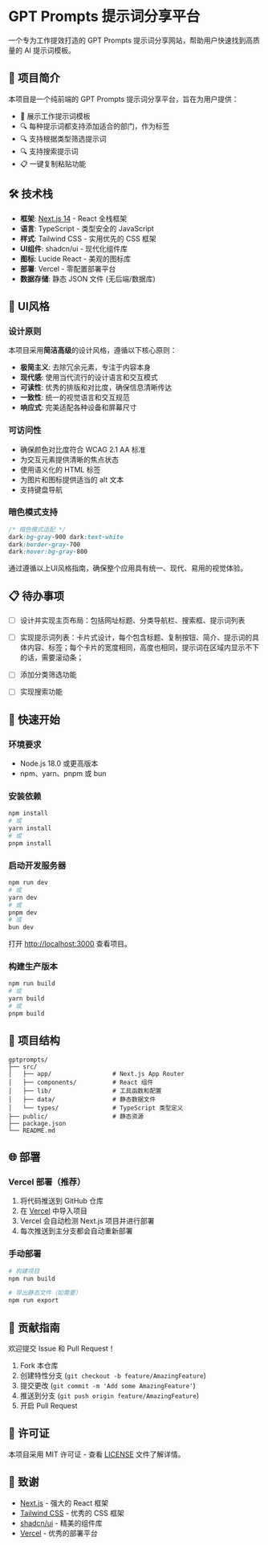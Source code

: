# GPT Prompts 提示词分享平台

一个专为工作提效打造的 GPT Prompts 提示词分享网站，帮助用户快速找到高质量的 AI 提示词模板。

## 🎯 项目简介

本项目是一个纯前端的 GPT Prompts 提示词分享平台，旨在为用户提供：

- 📝 展示工作提示词模板
- 🔍 每种提示词都支持添加适合的部门，作为标签
- 🔍 支持根据类型筛选提示词
- 🔍 支持搜索提示词
- 📋 一键复制粘贴功能


## 🛠️ 技术栈

- **框架**: [Next.js 14](https://nextjs.org/) - React 全栈框架
- **语言**: TypeScript - 类型安全的 JavaScript
- **样式**: Tailwind CSS - 实用优先的 CSS 框架
- **UI组件**: shadcn/ui - 现代化组件库
- **图标**: Lucide React - 美观的图标库
- **部署**: Vercel - 零配置部署平台
- **数据存储**: 静态 JSON 文件 (无后端/数据库)

## 🎨 UI风格

### 设计原则

本项目采用**简洁高级**的设计风格，遵循以下核心原则：

- **极简主义**: 去除冗余元素，专注于内容本身
- **现代感**: 使用当代流行的设计语言和交互模式
- **可读性**: 优秀的排版和对比度，确保信息清晰传达
- **一致性**: 统一的视觉语言和交互规范
- **响应式**: 完美适配各种设备和屏幕尺寸

### 可访问性

- 确保颜色对比度符合 WCAG 2.1 AA 标准
- 为交互元素提供清晰的焦点状态
- 使用语义化的 HTML 标签
- 为图片和图标提供适当的 alt 文本
- 支持键盘导航

### 暗色模式支持

```css
/* 暗色模式适配 */
dark:bg-gray-900 dark:text-white
dark:border-gray-700
dark:hover:bg-gray-800
```

通过遵循以上UI风格指南，确保整个应用具有统一、现代、易用的视觉体验。


## 📋 待办事项

- [ ] 设计并实现主页布局：包括网址标题、分类导航栏、搜索框、提示词列表
- [ ] 实现提示词列表：卡片式设计，每个包含标题、复制按钮、简介、提示词的具体内容、标签；每个卡片的宽度相同，高度也相同，提示词在区域内显示不下的话，需要滚动条；
- [ ] 添加分类筛选功能
- [ ] 实现搜索功能


## 🚀 快速开始

### 环境要求
- Node.js 18.0 或更高版本
- npm、yarn、pnpm 或 bun

### 安装依赖
```bash
npm install
# 或
yarn install
# 或
pnpm install
```

### 启动开发服务器
```bash
npm run dev
# 或
yarn dev
# 或
pnpm dev
# 或
bun dev
```

打开 [http://localhost:3000](http://localhost:3000) 查看项目。

### 构建生产版本
```bash
npm run build
# 或
yarn build
# 或
pnpm build
```

## 📁 项目结构

```
gptprompts/
├── src/
│   ├── app/                 # Next.js App Router
│   ├── components/          # React 组件
│   ├── lib/                 # 工具函数和配置
│   ├── data/                # 静态数据文件
│   └── types/               # TypeScript 类型定义
├── public/                  # 静态资源
├── package.json
└── README.md
```

## 🌐 部署

### Vercel 部署（推荐）

1. 将代码推送到 GitHub 仓库
2. 在 [Vercel](https://vercel.com) 中导入项目
3. Vercel 会自动检测 Next.js 项目并进行部署
4. 每次推送到主分支都会自动重新部署

### 手动部署

```bash
# 构建项目
npm run build

# 导出静态文件（如需要）
npm run export
```

## 🤝 贡献指南

欢迎提交 Issue 和 Pull Request！

1. Fork 本仓库
2. 创建特性分支 (`git checkout -b feature/AmazingFeature`)
3. 提交更改 (`git commit -m 'Add some AmazingFeature'`)
4. 推送到分支 (`git push origin feature/AmazingFeature`)
5. 开启 Pull Request

## 📄 许可证

本项目采用 MIT 许可证 - 查看 [LICENSE](LICENSE) 文件了解详情。

## 🙏 致谢

- [Next.js](https://nextjs.org/) - 强大的 React 框架
- [Tailwind CSS](https://tailwindcss.com/) - 优秀的 CSS 框架
- [shadcn/ui](https://ui.shadcn.com/) - 精美的组件库
- [Vercel](https://vercel.com/) - 优秀的部署平台

